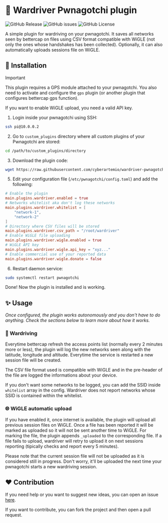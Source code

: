 # 🛜 Wardriver Pwnagotchi plugin

![GitHub Release](https://img.shields.io/github/v/release/cyberartemio/wardriver-pwnagotchi-plugin?style=flat-square)
 ![GitHub issues](https://img.shields.io/github/issues/cyberartemio/wardriver-pwnagotchi-plugin?style=flat-square)
 ![GitHub License](https://img.shields.io/github/license/cyberartemio/wardriver-pwnagotchi-plugin?style=flat-square)

A simple plugin for wardriving on your pwnagotchi. It saves all networks seen by bettercap on files using CSV format compatible with WiGLE (not only the ones whose handshakes has been collected). Optionally, it can also automatically uploads sessions file on WiGLE.

## 🚀 Installation

> [!IMPORTANT]
> This plugin requires a GPS module attached to your pwnagotchi. You also need to activate and configure the `gps` plugin (or another plugin that configures bettercap gps function).
>
> If you want to enable WiGLE upload, you need a valid API key.

1. Login inside your pwnagotchi using SSH:
```sh
ssh pi@10.0.0.2
```
2. Go to `custom_plugins` directory where all custom plugins of your Pwnagotchi are stored:
```sh
cd /path/to/custom_plugins/directory
```
3. Download the plugin code:
```sh
wget https://raw.githubusercontent.com/cyberartemio/wardriver-pwnagotchi-plugin/main/wardriver.py
```
5. Edit your configuration file (`/etc/pwnagotchi/config.toml`) and add the following:
```toml
# Enable the plugin
main.plugins.wardriver.enabled = true
# Networks whitelist aka don't log these networks
main.plugins.wardriver.whitelist = [
    "network-1",
    "network-2"
]
# Directory where CSV files will be stored
main.plugins.wardriver.csv_path = "/root/wardriver"
# Enable WiGLE file uploading
main.plugins.wardriver.wigle.enabled = true
# WiGLE API key
main.plugins.wardriver.wigle.api_key = "xyz..."
# Enable commercial use of your reported data
main.plugins.wardriver.wigle.donate = false
```
6. Restart daemon service:
```sh
sudo systemctl restart pwnagotchi
```

Done! Now the plugin is installed and is working.

## ✨ Usage

*Once configured, the plugin works autonomously and you don't have to do anything. Check the sections below to learn more about how it works.*

### 🚗 Wardriving

Everytime bettercap refresh the access points list (normally every 2 minutes more or less), the plugin will log the new networks seen along with the latitude, longitude and altitude. Everytime the service is restarted a new session file will be created.

The CSV file format used is compatible with WiGLE and in the pre-header of the file are logged the informations about your device.

If you don't want some networks to be logged, you can add the SSID inside `whitelist` array in the config. Wardriver does not report networks whose SSID is contained within the whitelist.

### 🌐 WiGLE automatic upload

If you have enabled it, once internet is available, the plugin will upload all previous session files on WiGLE. Once a file has been reported it will be marked as uploaded so it will not be sent another time to WiGLE. For marking the file, the plugin appends `_uploaded` to the corresponding file. If a file fails to upload, wardriver will retry to upload it on next sessions reporting (tipically checks and report every 5 minutes).

Please note that the current session file will not be uploaded as it is considered still in progress. Don't worry, it'll be uploaded the next time your pwnagotchi starts a new wardriving session.

## ❤️ Contribution

If you need help or you want to suggest new ideas, you can open an issue [here](https://github.com/cyberartemio/wardriver-pwnagotchi-plugin/issues/new).

If you want to contribute, you can fork the project and then open a pull request.
